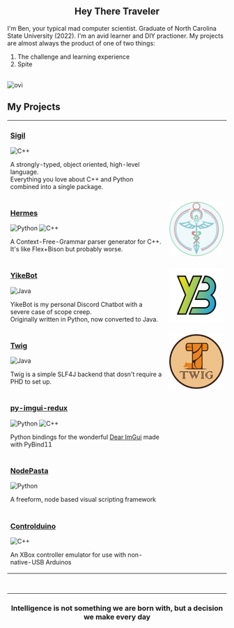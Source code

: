 <div align="center">
    <h2>Hey There Traveler</h2>
</div>

I'm Ben, your typical mad computer scientist. Graduate of North Carolina State
University (2022). I'm an avid learner and DIY practioner. My projects are almost
always the product of one of two things:
1) The challenge and learning experience
2) Spite

<br>

<img src="https://github-readme-stats.vercel.app/api/top-langs?username=alagyn&show_icons=true&locale=en&layout=compact&theme=dark" alt="ovi" />

<br>

<h2>My Projects</h2>

<table style="width:100%;">

<tr>
<td>
    
### [Sigil](https://github.com/alagyn/Sigil)
![C++](https://img.shields.io/badge/c++-%2300599C.svg?style=for-the-badge&logo=c%2B%2B&logoColor=white)

A strongly-typed, object oriented, high-level language.  
Everything you love about C++ and Python combined into a single package.

</td>
<td>    
</td>
</tr>
<tr>
<td>
    
### [Hermes](https://github.com/alagyn/Hermes)
![Python](https://img.shields.io/badge/python-3670A0?style=for-the-badge&logo=python&logoColor=ffdd54)
![C++](https://img.shields.io/badge/c++-%2300599C.svg?style=for-the-badge&logo=c%2B%2B&logoColor=white)

A Context-Free-Grammar parser generator for C++.  
It's like Flex+Bison but probably worse.
</td>
<td>
    <img src="images/hermes-logo-256.png" width="200" align="right"/>
    </td>
</tr>

<tr>
<td>
    
### [YikeBot](https://github.com/alagyn/CafeYike)

![Java](https://img.shields.io/badge/java-%23ED8B00.svg?style=for-the-badge&logo=openjdk&logoColor=white)

YikeBot is my personal Discord Chatbot with a severe case of scope creep.  
Originally written in Python, now converted to Java.

</td>
<td>
<img src="images/YikeBotLogoMk2.png" width="200" align="right"/>
</td>
</tr>

<tr>
<td>

### [Twig](https://github.com/alagyn/Twig)

![Java](https://img.shields.io/badge/java-%23ED8B00.svg?style=for-the-badge&logo=openjdk&logoColor=white)

Twig is a simple SLF4J backend that dosn't require a PHD to set up.  
</td>
<td><img src="images/TwigLogo.png" width="200" align="right"></td>
</tr>



<tr>
<td>

### [py-imgui-redux](https://github.com/alagyn/PyImGui-Redux)

![Python](https://img.shields.io/badge/python-3670A0?style=for-the-badge&logo=python&logoColor=ffdd54)
![C++](https://img.shields.io/badge/c++-%2300599C.svg?style=for-the-badge&logo=c%2B%2B&logoColor=white)

Python bindings for the wonderful [Dear ImGui](https://github.com/ocornut/imgui) made with PyBind11
</td>
<td></td>
</tr>

<tr>
<td>

### [NodePasta](https://github.com/alagyn/NodePasta)

![Python](https://img.shields.io/badge/python-3670A0?style=for-the-badge&logo=python&logoColor=ffdd54)

A freeform, node based visual scripting framework
</td>
<td></td>
</tr>
<tr>
<td>
    
### [Controlduino](https://github.com/alagyn/Controlduino)

![C++](https://img.shields.io/badge/c++-%2300599C.svg?style=for-the-badge&logo=c%2B%2B&logoColor=white)

An XBox controller emulator for use with non-native-USB Arduinos
</td>
<td></td>
</tr>
</table>
<br/>

---

<div align="center">
    <h3>
    Intelligence is not something we are born with, but a decision we make every day
    </h3>
</div>
